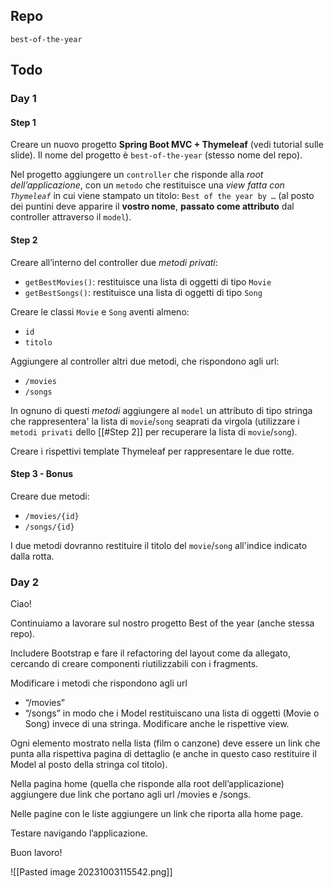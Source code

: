 ## Repo 
`best-of-the-year`

## Todo
### Day 1
#### Step 1 
Creare un nuovo progetto **Spring Boot MVC + Thymeleaf** (vedi tutorial sulle slide). 
Il nome del progetto è `best-of-the-year` (stesso nome del repo).

Nel progetto aggiungere un `controller` che risponde alla *root dell’applicazione*, con un `metodo` che restituisce una *view fatta con `Thymeleaf`* in cui viene stampato un titolo: `Best of the year by …` (al posto dei puntini deve apparire il **vostro nome**, **passato come attributo** dal controller attraverso il `model`).

#### Step 2 
Creare all’interno del controller due *metodi privati*:
- `getBestMovies()`: restituisce una lista di oggetti di tipo `Movie`
- `getBestSongs()`: restituisce una lista di oggetti di tipo `Song`

Creare le classi `Movie` e `Song` aventi almeno:
- `id`
- `titolo`

Aggiungere al controller altri due metodi, che rispondono agli url:
- `/movies`
- `/songs`

In ognuno di questi *metodi* aggiungere al `model` un attributo di tipo stringa che rappresentera' la lista di `movie`/`song` seaprati da virgola (utilizzare i `metodi privati` dello [[#Step 2]] per recuperare la lista di `movie`/`song`).

Creare i rispettivi template Thymeleaf per rappresentare le due rotte.
#### Step 3 - Bonus
Creare due metodi:
- `/movies/{id}`
- `/songs/{id}`

I due metodi dovranno restituire il titolo del `movie`/`song` all'indice indicato dalla rotta.
### Day 2
Ciao!

Continuiamo a lavorare sul nostro progetto Best of the year (anche stessa repo).

Includere Bootstrap e fare il refactoring del layout come da allegato, cercando di creare componenti riutilizzabili con i fragments.

Modificare i metodi che rispondono agli url
- “/movies”
- “/songs”
in modo che i Model restituiscano una lista di oggetti (Movie o Song) invece di una stringa.
Modificare anche le rispettive view.

Ogni elemento mostrato nella lista (film o canzone) deve essere un link che punta alla rispettiva pagina di dettaglio (e anche in questo caso restituire il Model al posto della stringa col titolo).

Nella pagina home (quella che risponde alla root dell’applicazione) aggiungere due link che portano agli url /movies e /songs.

Nelle pagine con le liste aggiungere un link che riporta alla home page.

Testare navigando l’applicazione.

Buon lavoro!

![[Pasted image 20231003115542.png]]